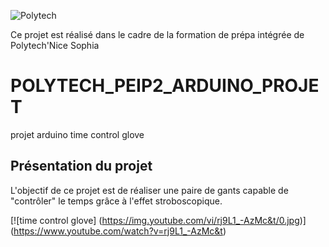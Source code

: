![Polytech](http://www.polytechnice.fr/jahia/jsp/jahia/templates/inc/img/polytech_nice-sophia.png)

Ce projet est réalisé dans le cadre de la formation de prépa intégrée de Polytech'Nice Sophia

# POLYTECH_PEIP2_ARDUINO_PROJET
projet arduino time control glove 

## Présentation du projet
L'objectif de ce projet est de réaliser une paire de gants capable de "contrôler" le temps grâce à l'effet stroboscopique.

[![time control glove] (https://img.youtube.com/vi/rj9L1_-AzMc&t/0.jpg)] (https://www.youtube.com/watch?v=rj9L1_-AzMc&t)
